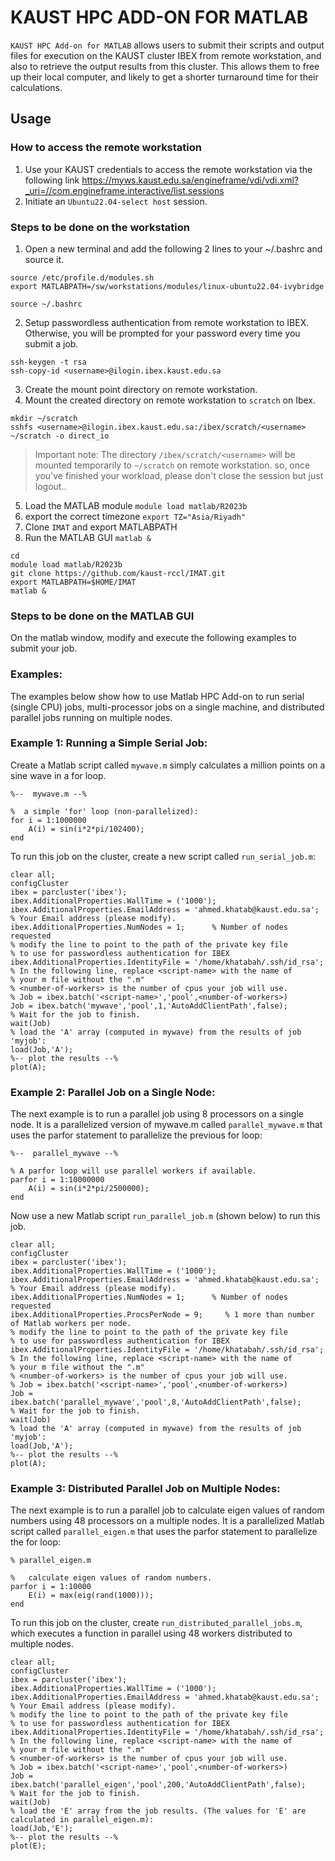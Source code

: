 # KAUST HPC ADD-ON FOR MATLAB

`KAUST HPC Add-on for MATLAB` allows users to submit their scripts and output files for execution
on the KAUST cluster IBEX from remote workstation, and also to retrieve the 
output results from this cluster. This allows them to free up their local computer,
and likely to get a shorter turnaround time for their calculations.


## Usage

### How to access the remote workstation
1. Use your KAUST credentials to access the remote workstation via the following link
https://myws.kaust.edu.sa/engineframe/vdi/vdi.xml?_uri=//com.engineframe.interactive/list.sessions
2. Initiate an `Ubuntu22.04-select host` session.

### Steps to be done on the workstation
1. Open a new terminal and add the following 2 lines to your ~/.bashrc and source it.
```
source /etc/profile.d/modules.sh
export MATLABPATH=/sw/workstations/modules/linux-ubuntu22.04-ivybridge

source ~/.bashrc
```

2. Setup passwordless authentication from remote workstation to IBEX. Otherwise, you will 
be prompted for your password every time you submit a job.
```
ssh-keygen -t rsa
ssh-copy-id <username>@ilogin.ibex.kaust.edu.sa
```

3. Create the mount point directory on remote workstation.
4. Mount the created directory on remote workstation to `scratch` on Ibex.
```
mkdir ~/scratch
sshfs <username>@ilogin.ibex.kaust.edu.sa:/ibex/scratch/<username> ~/scratch -o direct_io
```
> Important note: The directory `/ibex/scratch/<username>` will be mounted temporarily to `~/scratch` on remote workstation. 
> so, once you've finished your workload, please don't close the session but just logout..

5. Load the MATLAB module
  `module load matlab/R2023b`
6. export the correct timezone `export TZ="Asia/Riyadh"`
7. Clone `IMAT` and export MATLABPATH
8. Run the MATLAB GUI `matlab &`
```
cd
module load matlab/R2023b
git clone https://github.com/kaust-rccl/IMAT.git
export MATLABPATH=$HOME/IMAT
matlab &
```

### Steps to be done on the MATLAB GUI
On the matlab window, modify and execute the following examples to submit your job.

### Examples:
The examples below show how to use Matlab HPC Add-on to run serial (single CPU) jobs, multi-processor jobs on a single machine, and distributed parallel jobs running on multiple nodes.

### Example 1: Running a Simple Serial Job:
Create a Matlab script called `mywave.m` simply calculates a million points on a sine wave in a for loop.

```
%--  mywave.m --%

%  a simple 'for' loop (non-parallelized):
for i = 1:1000000
    A(i) = sin(i*2*pi/102400);
end
```
To run this job on the cluster, create a new script called `run_serial_job.m`:
```
clear all;
configCluster
ibex = parcluster('ibex');
ibex.AdditionalProperties.WallTime = ('1000');
ibex.AdditionalProperties.EmailAddress = 'ahmed.khatab@kaust.edu.sa';  % Your Email address (please modify).
ibex.AdditionalProperties.NumNodes = 1;      % Number of nodes requested 
% modify the line to point to the path of the private key file 
% to use for passwordless authentication for IBEX
ibex.AdditionalProperties.IdentityFile = '/home/khatabah/.ssh/id_rsa';
% In the following line, replace <script-name> with the name of 
% your m file without the ".m"
% <number-of-workers> is the number of cpus your job will use.
% Job = ibex.batch('<script-name>','pool',<number-of-workers>)
Job = ibex.batch('mywave','pool',1,'AutoAddClientPath',false);
% Wait for the job to finish.
wait(Job)
% load the 'A' array (computed in mywave) from the results of job 'myjob':
load(Job,'A');
%-- plot the results --%
plot(A);
```

### Example 2: Parallel Job on a Single Node:
The next example is to run a parallel job using 8 processors on a single node.  It is a parallelized version of mywave.m called `parallel_mywave.m` that uses the parfor statement to parallelize the previous for loop:

```
%--  parallel_mywave --%

% A parfor loop will use parallel workers if available.
parfor i = 1:10000000
    A(i) = sin(i*2*pi/2500000);
end
```
Now use a new Matlab script `run_parallel_job.m` (shown below) to run this job.
```
clear all;
configCluster
ibex = parcluster('ibex');
ibex.AdditionalProperties.WallTime = ('1000');
ibex.AdditionalProperties.EmailAddress = 'ahmed.khatab@kaust.edu.sa';  % Your Email address (please modify).
ibex.AdditionalProperties.NumNodes = 1;      % Number of nodes requested 
ibex.AdditionalProperties.ProcsPerNode = 9;     % 1 more than number of Matlab workers per node.
% modify the line to point to the path of the private key file 
% to use for passwordless authentication for IBEX
ibex.AdditionalProperties.IdentityFile = '/home/khatabah/.ssh/id_rsa';
% In the following line, replace <script-name> with the name of 
% your m file without the ".m"
% <number-of-workers> is the number of cpus your job will use.
% Job = ibex.batch('<script-name>','pool',<number-of-workers>)
Job = ibex.batch('parallel_mywave','pool',8,'AutoAddClientPath',false);
% Wait for the job to finish.
wait(Job)
% load the 'A' array (computed in mywave) from the results of job 'myjob':
load(Job,'A');
%-- plot the results --%
plot(A);
```

### Example 3: Distributed Parallel Job on Multiple Nodes:
The next example is to run a parallel job to calculate eigen values of random numbers using 48 processors on a multiple nodes.  It is a parallelized Matlab script called `parallel_eigen.m` that uses the parfor statement to parallelize the for loop:

```
% parallel_eigen.m

%   calculate eigen values of random numbers.
parfor i = 1:10000
    E(i) = max(eig(rand(1000)));
end
```
To run this job on the cluster, create `run_distributed_parallel_jobs.m`, which executes a function in parallel using 48 workers distributed to multiple nodes.
```
clear all;
configCluster
ibex = parcluster('ibex');
ibex.AdditionalProperties.WallTime = ('1000');
ibex.AdditionalProperties.EmailAddress = 'ahmed.khatab@kaust.edu.sa';  % Your Email address (please modify).
% modify the line to point to the path of the private key file 
% to use for passwordless authentication for IBEX
ibex.AdditionalProperties.IdentityFile = '/home/khatabah/.ssh/id_rsa';
% In the following line, replace <script-name> with the name of 
% your m file without the ".m"
% <number-of-workers> is the number of cpus your job will use.
% Job = ibex.batch('<script-name>','pool',<number-of-workers>)
Job = ibex.batch('parallel_eigen','pool',200,'AutoAddClientPath',false);
% Wait for the job to finish.  
wait(Job)
% load the 'E' array from the job results. (The values for 'E' are calculated in parallel_eigen.m):
load(Job,'E');
%-- plot the results --%
plot(E);
```

